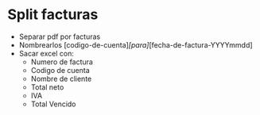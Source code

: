 # Split facturas

- Separar pdf por facturas
- Nombrearlos [codigo-de-cuenta]_[para]_[fecha-de-factura-YYYYmmdd]
- Sacar excel con:
    - Numero de factura
    - Codigo de cuenta
    - Nombre de cliente
    - Total neto
    - IVA
    - Total Vencido